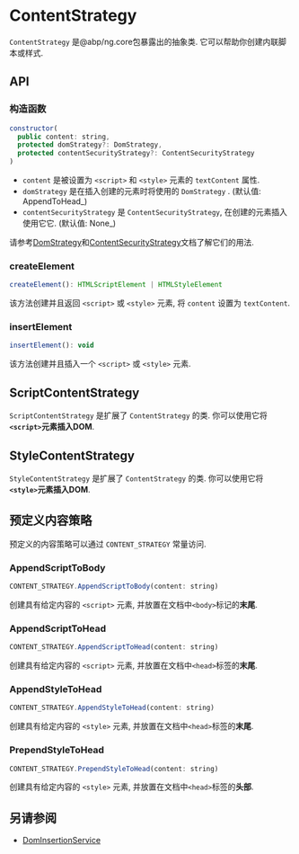 # ContentStrategy

`ContentStrategy` 是@abp/ng.core包暴露出的抽象类. 它可以帮助你创建内联脚本或样式.

## API

### 构造函数

```js
constructor(
  public content: string,
  protected domStrategy?: DomStrategy,
  protected contentSecurityStrategy?: ContentSecurityStrategy
)
```

- `content` 是被设置为 `<script>` 和 `<style>` 元素的 `textContent` 属性.
- `domStrategy` 是在插入创建的元素时将使用的 `DomStrategy` . (默认值: AppendToHead_)
- `contentSecurityStrategy` 是 `ContentSecurityStrategy`, 在创建的元素插入使用它它.  (默认值: None_)

请参考[DomStrategy](./Dom-Strategy.md)和[ContentSecurityStrategy](./Content-Security-Strategy.md)文档了解它们的用法.

### createElement

```js
createElement(): HTMLScriptElement | HTMLStyleElement
```

该方法创建并且返回 `<script>` 或 `<style>` 元素, 将 `content` 设置为 `textContent`.

### insertElement

```js
insertElement(): void
```

该方法创建并且插入一个 `<script>` 或 `<style>` 元素.

## ScriptContentStrategy

`ScriptContentStrategy` 是扩展了 `ContentStrategy` 的类. 你可以使用它将 **`<script>`元素插入DOM**.

## StyleContentStrategy

`StyleContentStrategy` 是扩展了 `ContentStrategy` 的类. 你可以使用它将 **`<style>`元素插入DOM**.

## 预定义内容策略

预定义的内容策略可以通过 `CONTENT_STRATEGY` 常量访问.

### AppendScriptToBody

```js
CONTENT_STRATEGY.AppendScriptToBody(content: string)
```

创建具有给定内容的 `<script>` 元素, 并放置在文档中`<body>`标记的**末尾**.

### AppendScriptToHead

```js
CONTENT_STRATEGY.AppendScriptToHead(content: string)
```

创建具有给定内容的 `<script>` 元素, 并放置在文档中`<head>`标签的**末尾**.

### AppendStyleToHead

```js
CONTENT_STRATEGY.AppendStyleToHead(content: string)
```

创建具有给定内容的 `<style>` 元素, 并放置在文档中`<head>`标签的**末尾**.

### PrependStyleToHead

```js
CONTENT_STRATEGY.PrependStyleToHead(content: string)
```

创建具有给定内容的 `<style>` 元素, 并放置在文档中`<head>`标签的**头部**.

## 另请参阅

- [DomInsertionService](./Dom-Insertion-Service.md)